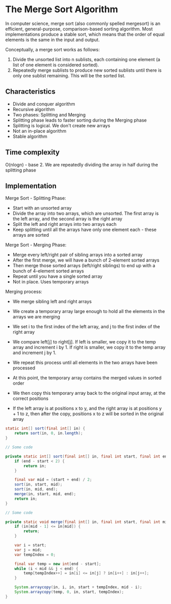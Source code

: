 # The Merge Sort Algorithm

In computer science, merge sort (also commonly spelled mergesort) is an efficient, general-purpose, comparison-based 
sorting algorithm. Most implementations produce a stable sort, which means that the order of equal elements is 
the same in the input and output.

Conceptually, a merge sort works as follows:

1. Divide the unsorted list into n sublists, each containing one element (a list of one element is considered sorted).
2. Repeatedly merge sublists to produce new sorted sublists until there is only one sublist remaining. 
This will be the sorted list.

## Characteristics

- Divide and conquer algorithm
- Recursive algorithm
- Two phases: Splitting and Merging
- Splitting phase leads to faster sorting during the Merging phase
- Splitting is logical. We don't create new arrays
- Not an in-place algorithm
- Stable algorithm

## Time complexity

O(nlogn) - base 2. We are repeatedly dividing the array in half during the splitting phase

## Implementation

Merge Sort - Splitting Phase:

* Start with an unsorted array
* Divide the array into two arrays, which are unsorted. The first array is the left array, and the second array is 
the right array
* Split the left and right arrays into two arrays each
* Keep splitting until all the arrays have only one element each - these arrays are sorted

Merge Sort - Merging Phase:

* Merge every left/right pair of sibling arrays into a sorted array
* After the first merge, we will have a bunch of 2-element sorted arrays
* Then merge those sorted arrays (left/right siblings) to end up with a bunch of 4-element sorted arrays
* Repeat until you have a single sorted array
* Not in place. Uses temporary arrays

Merging process:

* We merge sibling left and right arrays
* We create a temporary array large enough to hold all the elements in the arrays we are merging
* We set i to the first index of the left array, and j to the first index of the right array
* We compare left[j] to right[j]. If left is smaller, we copy it to the temp array and increment i by 1. 
If right is smaller, we copy it to the temp array and increment j by 1.

* We repeat this process until all elements in the two arrays have been processed
* At this point, the temporary array contains the merged values in sorted order
* We then copy this temporary array back to the original input array, at the correct positions
* If the left array is at positions x to y, and the right array is at positions y + 1 to z, then after the copy, 
positions x to z will be sorted in the original array

```java
static int[] sort(final int[] in) {
    return sort(in, 0, in.length);
}

// Some code

private static int[] sort(final int[] in, final int start, final int end) {
    if (end - start < 2) {
        return in;
    }

    final var mid = (start + end) / 2;
    sort(in, start, mid);
    sort(in, mid, end);
    merge(in, start, mid, end);
    return in;
}

// Some code

private static void merge(final int[] in, final int start, final int mid, final int end) {
    if (in[mid - 1] <= in[mid]) {
        return;
    }

    var i = start;
    var j = mid;
    var tempIndex = 0;

    final var temp = new int[end - start];
    while (i < mid && j < end) {
        temp[tempIndex++] = in[i] <= in[j] ? in[i++] : in[j++];
    }

    System.arraycopy(in, i, in, start + tempIndex, mid - i);
    System.arraycopy(temp, 0, in, start, tempIndex);
}
```